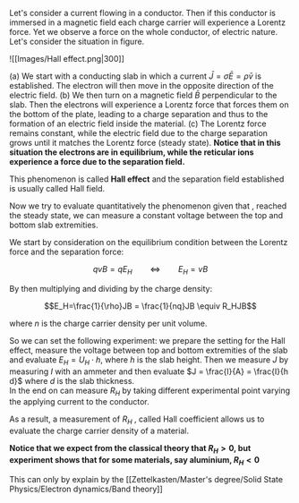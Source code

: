 Let's consider a current flowing in a conductor. Then if this conductor is immersed in a magnetic field each charge carrier will experience a Lorentz force. 
Yet we observe a force on the whole conductor, of electric nature.
Let's consider the situation in figure. 

![[Images/Hall effect.png|300]]

(a) We start with a conducting slab in which a current $\bar{J}=\sigma \bar{E}=\rho \bar{v}$ is established. The electron will then move in the opposite direction of the electric field.
(b) We then turn on a magnetic field $\bar{B}$ perpendicular to the slab. Then the electrons will experience a Lorentz force that forces them on the bottom of the plate, leading to a charge separation and thus to the formation of an electric field inside the material.
(c) The Lorentz force remains constant, while the electric field due to the charge separation grows until it matches the Lorentz force (steady state).
**Notice that in this situation the electrons are in equilibrium, while the reticular ions experience a force due to the separation field.**

This phenomenon is called **Hall effect** and the separation field established is usually called Hall field.

Now we try to evaluate quantitatively the phenomenon given that , reached the steady state, we can measure a constant voltage between the top and bottom slab extremities.

We start by consideration on the equilibrium condition between the Lorentz force and the separation force:

$$ qvB=qE_H \qquad \iff \qquad E_H=vB $$

By then multiplying and dividing by the charge density:

$$E_H=\frac{1}{\rho}JB = \frac{1}{nq}JB \equiv R_HJB$$

where $n$ is the charge carrier density per unit volume.

So we can set the following experiment: we prepare the setting for the Hall effect, measure the voltage between top and bottom extremities of the slab and evaluate $E_H = U_H \cdot h$, where $h$ is the slab height. Then we measure $J$ by measuring $I$ with an ammeter and then evaluate $J = \frac{I}{A} = \frac{I}{h d}$ where $d$ is the slab thickness.  
In the end on can measure $R_H$ by taking different experimental point varying the applying current to the conductor.

As a result, a measurement of $R_H$ , called Hall coefficient allows us to evaluate the charge carrier density of a material.

**Notice that we expect from the classical theory that $R_H>0$, but experiment shows that for some materials, say aluminium, $R_H<0$**

This can only by explain by the [[Zettelkasten/Master's degree/Solid State Physics/Electron dynamics/Band theory]]
